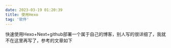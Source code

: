 ```yaml
---
date: 2023-03-19 01:20:39
title: 使用Hexo
tag: '软件'
---
```

快速使用Hexo+Next+github部署一个属于自己的博客，别人写的很详细了，我就不在这里再写了，参考的文章如下


